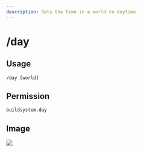 ```yaml
---
description: Sets the time in a world to daytime.
---
```


# /day

## Usage

```
/day [world]
```

## Permission

```
buildsystem.day
```

## Image

![](../.gitbook/assets/day.png)
